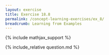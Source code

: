 ```yaml
---
layout: exercise
title: Exercise 18.8
permalink: /concept-learning-exercises/ex_8/
breadcrumb: Learning from Examples
---
```


{% include mathjax_support %}

<div><i class="arrow-up loader" data-chapter="concept-learning-exercises" data-exercise="ex_8" data-rating="0"></i></div>
{% include_relative question.md %}
